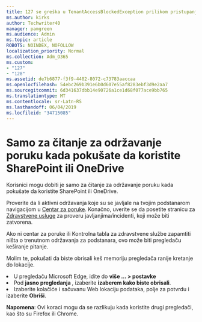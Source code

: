 ```yaml
---
title: 127 se greška u TenantAccessBlockedException prilikom pristupanja e-pošte?
ms.author: kirks
author: Techwriter40
manager: pamgreen
ms.audience: Admin
ms.topic: article
ROBOTS: NOINDEX, NOFOLLOW
localization_priority: Normal
ms.collection: Adm_O365
ms.custom:
- "127"
- "128"
ms.assetid: de7b6877-f3f9-4402-8072-c73783aaccaa
ms.openlocfilehash: 54ebc269b391e6b0d607e55af8283ebf3d9e2aa7
ms.sourcegitcommit: 6d341637dbb14e90726a1ce1d68f077ace9bb765
ms.translationtype: MT
ms.contentlocale: sr-Latn-RS
ms.lasthandoff: 06/04/2019
ms.locfileid: "34715085"
---
```

# <a name="read-only-for-maintenance-message-when-attempting-to-use-sharepoint-or-onedrive"></a>Samo za čitanje za održavanje poruku kada pokušate da koristite SharePoint ili OneDrive

Korisnici mogu dobiti je samo za čitanje za održavanje poruku kada pokušate da koristite SharePoint ili OneDrive.

Proverite da li aktivni održavanja koje su se javljale na tvojim podstanarom navigacijom u <a href="https://portal.office.com/adminportal/home#/MessageCenter">Centar za poruke</a>. Konačno, uverite se da posetite stranicu za <a href="https://portal.office.com/adminportal/home#/servicehealth">Zdravstvene usluge</a> za proveru javljanjima/incidenti, koji može biti zatvorena.

Ako ni centar za poruke ili Kontrolna tabla za zdravstvene službe zapamtiti ništa o trenutnom održavanja za podstanara, ovo može biti pregledaču keširanje pitanje.

Molim te, pokušati da biste obrisali keš memoriju pregledača ranije kretanje do lokacije.

  <li>U pregledaču Microsoft Edge, idite do <strong>više &hellip; &gt; postavke</strong></li>  <li>Pod <strong>jasno pregledanja </strong>, izaberite <strong>izaberem kako biste obrisali</strong>.</li>  <li>Izaberite kolačiće i sačuvanu Web lokaciju podataka, polje za potvrdu i izaberite <strong>Obriši</strong>.</li>  </ol>  

**Napomena**: Ovi koraci mogu da se razlikuju kada koristite drugi pregledači, kao što su Firefox ili Chrome.

